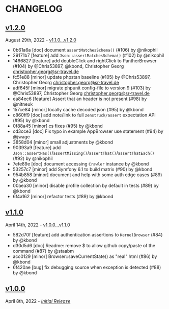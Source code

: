 # CHANGELOG

## [v1.2.0](https://github.com/zenstruck/browser/releases/tag/v1.2.0)

August 29th, 2022 - [v1.1.0...v1.2.0](https://github.com/zenstruck/browser/compare/v1.1.0...v1.2.0)

* 0b61a6a [doc] document `assertMatchesSchema()` (#106) by @nikophil
* 29171b7 [feature] add `Json::assertMatchesSchema()` (#102) by @nikophil
* 1466827 [feature] add doubleClick and rightClick to PantherBrowser (#104) by @Chris53897, @kbond, Christopher Georg <christopher.georg@sr-travel.de>
* fc51e88 [minor] update phpstan baseline (#105) by @Chris53897, Christopher Georg <christopher.georg@sr-travel.de>
* adf645f [minor] migrate phpunit config-file to version 9 (#103) by @Chris53897, Christopher Georg <christopher.georg@sr-travel.de>
* ea84ec6 [feature] Assert that an header is not present (#98) by @nitneuk
* 157ce84 [minor] locally cache decoded json (#95) by @kbond
* c860ff9 [doc] add note/link to full `zenstruck/assert` expectation API (#95) by @kbond
* 0f88a45 [minor] cs fixes (#95) by @kbond
* cd3cce3 [doc] Fix typo in example AppBrowser use statement (#94) by @jwage
* 3858d04 [minor] small adjustments by @kbond
* 90393a9 [feature] add `Json::assertHas()`/`assertMissing()`/`assertThat()`/`assertThatEach()` (#92) by @nikophil
* 7efe89e [doc] document accessing `Crawler` instance by @kbond
* 53257c7 [minor] add Symfony 6.1 to build matrix (#90) by @kbond
* 954b858 [minor] document and help with some auth edge cases (#89) by @kbond
* 00aea30 [minor] disable profile collection by default in tests (#89) by @kbond
* 6f4a162 [minor] refactor tests (#89) by @kbond

## [v1.1.0](https://github.com/zenstruck/browser/releases/tag/v1.1.0)

April 14th, 2022 - [v1.0.0...v1.1.0](https://github.com/zenstruck/browser/compare/v1.0.0...v1.1.0)

* 582d70f [feature] add authentication assertions to `KernelBrowser` (#84) by @kbond
* d30d5d6 [doc] Readme: remove $ to allow github copy/paste of the command (#87) by @staabm
* acc0129 [minor] Browser::saveCurrentState() as "real" html (#86) by @kbond
* 6f420ae [bug] fix debugging source when exception is detected (#88) by @kbond

## [v1.0.0](https://github.com/zenstruck/browser/releases/tag/v1.0.0)

April 8th, 2022 - _[Initial Release](https://github.com/zenstruck/browser/commits/v1.0.0)_
